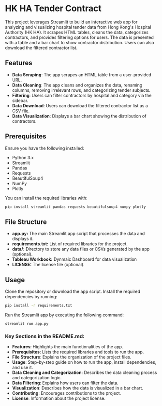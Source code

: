 # HK HA Tender Contract 

This project leverages Streamlit to build an interactive web app for analyzing and visualizing hospital tender data from Hong Kong's Hospital Authority (HK HA). It scrapes HTML tables, cleans the data, categorizes contractors, and provides filtering options for users. The data is presented with a table and a bar chart to show contractor distribution. Users can also download the filtered contractor list.

## Features

- **Data Scraping**: The app scrapes an HTML table from a user-provided URL.
- **Data Cleaning**: The app cleans and organizes the data, renaming columns, removing irrelevant rows, and categorizing tender subjects.
- **Filtering**: Users can filter contractors by hospital and category via the sidebar.
- **Data Download**: Users can download the filtered contractor list as a CSV file.
- **Data Visualization**: Displays a bar chart showing the distribution of contractors.

## Prerequisites

Ensure you have the following installed:

- Python 3.x
- Streamlit
- Pandas
- Requests
- BeautifulSoup4
- NumPy
- Plotly

You can install the required libraries with:

```bash
pip install streamlit pandas requests beautifulsoup4 numpy plotly

```

## File Structure

- **app.py:** The main Streamlit app script that processes the data and displays it.
- **requirements.txt:** List of required libraries for the project.
- **data/:** Directory to store any data files or CSVs generated by the app (optional).
- **Tableau Workbook:** Dynmaic Dashboard for data visualization 
- **LICENSE:** The license file (optional).

## Usage

Clone the repository or download the app script.
Install the required dependencies by running:

```bash
pip install -r requirements.txt

```

Run the Streamlit app by executing the following command:

```bash
streamlit run app.py

```

### Key Sections in the README.md:

- **Features**: Highlights the main functionalities of the app.
- **Prerequisites**: Lists the required libraries and tools to run the app.
- **File Structure**: Explains the organization of the project files.
- **Usage**: Step-by-step guide on how to run the app, install dependencies, and use it.
- **Data Cleaning and Categorization**: Describes the data cleaning process and categorization logic.
- **Data Filtering**: Explains how users can filter the data.
- **Visualization**: Describes how the data is visualized in a bar chart.
- **Contributing**: Encourages contributions to the project.
- **License**: Information about the project license.
